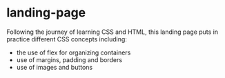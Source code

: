 # landing-page
Following the journey of learning CSS and HTML, this landing page puts in practice different CSS concepts including:
- the use of flex for organizing containers
- use of margins, padding and borders
- use of images and buttons
  
